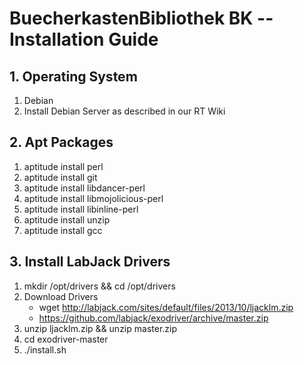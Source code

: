 # BuecherkastenBibliothek BK -- Installation Guide

## 1. Operating System
  1.  Debian
  2.  Install Debian Server as described in our RT Wiki

## 2. Apt Packages
  1.  aptitude install perl
  2.  aptitude install git
  3.  aptitude install libdancer-perl
  4.  aptitude install libmojolicious-perl
  5.  aptitude install libinline-perl
  6.  aptitude install unzip
  7.  aptitude install gcc

## 3. Install LabJack Drivers
  1.  mkdir /opt/drivers && cd /opt/drivers
  2.  Download Drivers
        -  wget http://labjack.com/sites/default/files/2013/10/ljacklm.zip
        -  https://github.com/labjack/exodriver/archive/master.zip
  3.  unzip ljacklm.zip && unzip master.zip
  4.  cd exodriver-master
  5.  ./install.sh
